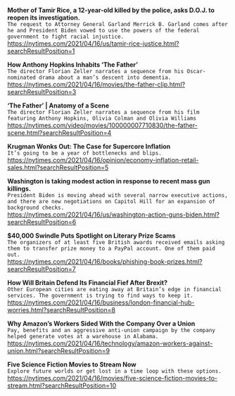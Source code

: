**Mother of Tamir Rice, a 12-year-old killed by the police, asks D.O.J. to reopen its investigation.**\
`The request to Attorney General Garland Merrick B. Garland comes after he and President Biden vowed to use the powers of the federal government to fight racial injustice.`\
https://nytimes.com/2021/04/16/us/tamir-rice-justice.html?searchResultPosition=1

**How Anthony Hopkins Inhabits ‘The Father’**\
`The director Florian Zeller narrates a sequence from his Oscar-nominated drama about a man’s descent into dementia.`\
https://nytimes.com/2021/04/16/movies/the-father-clip.html?searchResultPosition=3

**‘The Father’ | Anatomy of a Scene**\
`The director Florian Zeller narrates a sequence from his film featuring Anthony Hopkins, Olivia Colman and Olivia Williams`\
https://nytimes.com/video/movies/100000007710830/the-father-scene.html?searchResultPosition=4

**Krugman Wonks Out: The Case for Supercore Inflation**\
`It’s going to be a year of bottlenecks and blips.`\
https://nytimes.com/2021/04/16/opinion/economy-inflation-retail-sales.html?searchResultPosition=5

**Washington is taking modest action in response to recent mass gun killings.**\
`President Biden is moving ahead with several narrow executive actions, and there are new negotiations on Capitol Hill for an expansion of background checks.`\
https://nytimes.com/2021/04/16/us/washington-action-guns-biden.html?searchResultPosition=6

**$40,000 Swindle Puts Spotlight on Literary Prize Scams**\
`The organizers of at least five British awards received emails asking them to transfer prize money to a PayPal account. One of them paid out.`\
https://nytimes.com/2021/04/16/books/phishing-book-prizes.html?searchResultPosition=7

**How Will Britain Defend Its Financial Fief After Brexit?**\
`Other European cities are eating away at Britain’s edge in financial services. The government is trying to find ways to keep it.`\
https://nytimes.com/2021/04/16/business/london-financial-hub-worries.html?searchResultPosition=8

**Why Amazon’s Workers Sided With the Company Over a Union**\
`Pay, benefits and an aggressive anti-union campaign by the company helped generate votes at a warehouse in Alabama.`\
https://nytimes.com/2021/04/16/technology/amazon-workers-against-union.html?searchResultPosition=9

**Five Science Fiction Movies to Stream Now**\
`Explore future worlds or get lost in a time loop with these options.`\
https://nytimes.com/2021/04/16/movies/five-science-fiction-movies-to-stream.html?searchResultPosition=10


